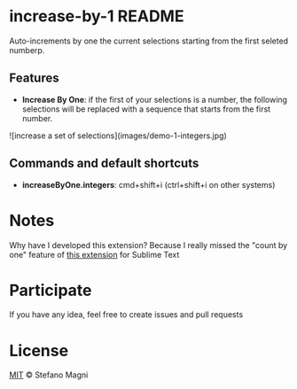 # increase-by-1 README

Auto-increments by one the current selections starting from the first seleted numberp.

## Features

* **Increase By One**: if the first of your selections is a number, the following selections will be replaced with a sequence that starts from the first number.

\!\[increase a set of selections\]\(images/demo-1-integers.jpg\)

## Commands and default shortcuts

* **increaseByOne.integers**: cmd+shift+i (ctrl+shift+i on other systems)

# Notes

Why have I developed this extension?
Because I really missed the "count by one" feature of [this extension](https://github.com/colinta/SublimeCalculate "SublimeCalculate") for Sublime Text

# Participate

If you have any idea, feel free to create issues and pull requests

# License

[MIT](LICENSE) &copy; Stefano Magni
